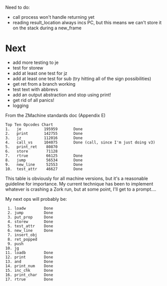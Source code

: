 Need to do:
  - call process won't handle returning yet
  - reading result_location always incs PC, but this means we can't store it on the stack during a new_frame
  

# Next
  * add more testing to je
  * test for storew
  * add at least one test for jz
  * add at least one test for sub (try hitting all of the sign possibilities)
  * get ret from a branch working
  * test text with abbrevs
  * add an output abstraction and stop using print!
  * get rid of all panics!
  * logging


From the ZMachine standards doc (Appendix E)

    Top Ten Opcodes Chart         
    1.   je          195959       Done
    2.   print       142755       Done
    3.   jz          112016       Done
    4.   call_vs     104075       Done (call, since I'm just doing v3)
    5.   print_ret    80870       
    6.   store        71128       
    7.   rtrue        66125       Done
    8.   jump         56534       Done
    9.   new_line     52553       Done
    10.  test_attr    46627       Done

This table is obviously for all machine versions, but it's a reasonable guideline for importance. My current technique has been to implement whatever is crashing a Zork run, but at some point, I'll get to a prompt....

My next ops will probably be:

     1. loadw        Done
     2. jump         Done
     3. put_prop     Done
     4. storew       Done
     5. test_attr    Done
     6. new_line     Done
     7. insert_obj   
     8. ret_popped
     9. push
    10. jg
    11. loadb        Done
    12. print        Done
    13. and          Done
    14. print_num    Done
    15. inc_chk      Done
    16. print_char   Done
    17. rtrue        Done
